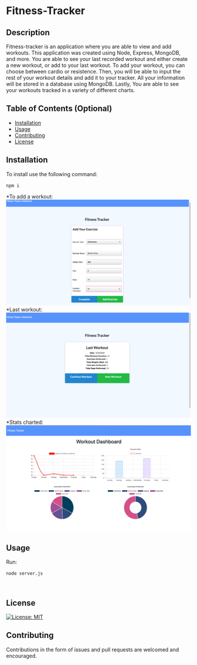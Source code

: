 # Fitness-Tracker


## Description 

Fitness-tracker is an application where you are able to view and add workouts. This application was created using Node, Express, MongoDB, and more. You are able to see your last recorded workout and either create a new workout, or add to your last workout. To add your workout, you can choose between cardio or resistence. Then, you will be able to input the rest of your workout details and add it to your tracker. All your information will be stored in a database using MongoDB. Lastly, You are able to see your workouts tracked in a variety of different charts.


## Table of Contents (Optional)

* [Installation](#installation)
* [Usage](#usage)
* [Contributing](#Contributing)
* [License](#license)


## Installation

To install use the following command:<br>
<pre><code>npm i</pre></code>
*To add a workout:
![alt text](public/images/ss3.png)
*Last workout:
![alt text](public/images/ss2.png)
*Stats charted:
![alt text](public/images/ss4.png)

## Usage 


Run: <pre><code>node server.js</pre></code><br>



## License

[![License: MIT](https://img.shields.io/badge/License-MIT-yellow.svg)](https://opensource.org/licenses/MIT)



## Contributing

Contributions in the form of issues and pull requests are welcomed and encouraged.




